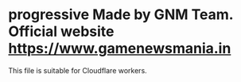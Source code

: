 # progressive Made by GNM Team. Official website https://www.gamenewsmania.in
This file is suitable for Cloudflare workers.
